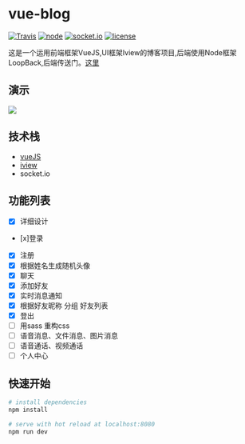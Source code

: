 # vue-blog
[![Travis](https://img.shields.io/badge/Build-passing-brightgreen.svg?style=flat-square)](https://github.com/luanxuechao/vue-blog)
[![node](https://img.shields.io/badge/node-v8.1.4-blue.svg?style=flat-square)](https://github.com/luanxuechao/vue-blog)
[![socket.io](https://img.shields.io/badge/socket.io-%3E%3D2.0.0-blue.svg?style=flat-square)](https://github.com/luanxuechao/vue-blog)
[![license](https://img.shields.io/github/license/mashape/apistatus.svg?style=flat-square)](https://github.com/luanxuechao/vue-blog)

这是一个运用前端框架VueJS,UI框架Iview的博客项目,后端使用Node框架LoopBack,后端传送门。[这里](https://github.com/luanxuechao/loopback-chat)

## 演示
![](https://github.com/luanxuechao/vue-blog/blob/master/demo/demo.gif?raw=true)

## 技术栈
- [vueJS](https://cn.vuejs.org/)
- [iview](https://www.iviewui.com/)
- socket.io

## 功能列表
- [x] 详细设计
- [x]登录
- [x] 注册
- [x] 根据姓名生成随机头像
- [x] 聊天
- [x] 添加好友
- [x] 实时消息通知
- [x] 根据好友昵称 分组 好友列表
- [x] 登出
- [ ] 用sass 重构css
- [ ] 语音消息、文件消息、图片消息
- [ ] 语音通话、视频通话
- [ ] 个人中心

## 快速开始

``` bash
# install dependencies
npm install

# serve with hot reload at localhost:8080
npm run dev

```
